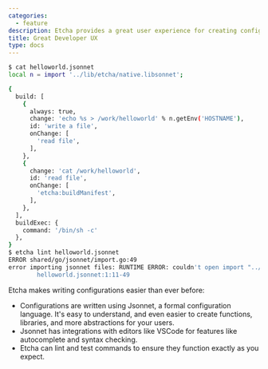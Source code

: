 ```yaml
---
categories:
  - feature
description: Etcha provides a great user experience for creating configurations.
title: Great Developer UX
type: docs
---
```


```bash
$ cat helloworld.jsonnet
local n = import '../lib/etcha/native.libsonnet';

{
  build: [
    {
      always: true,
      change: 'echo %s > /work/helloworld' % n.getEnv('HOSTNAME'),
      id: 'write a file',
      onChange: [
        'read file',
      ],
    },
    {
      change: 'cat /work/helloworld',
      id: 'read file',
      onChange: [
        'etcha:buildManifest',
      ],
    },
  ],
  buildExec: {
    command: '/bin/sh -c'
  },
}
$ etcha lint helloworld.jsonnet
ERROR shared/go/jsonnet/import.go:49
error importing jsonnet files: RUNTIME ERROR: couldn't open import "../lib/etcha/native.libsonnet": no match locally or in the Jsonnet library paths
        helloworld.jsonnet:1:11-49
```

Etcha makes writing configurations easier than ever before:

- Configurations are written using Jsonnet, a formal configuration language.  It's easy to understand, and even easier to create functions, libraries, and more abstractions for your users.
- Jsonnet has integrations with editors like VSCode for features like autocomplete and syntax checking.
- Etcha can lint and test commands to ensure they function exactly as you expect.
